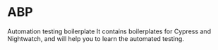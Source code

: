 # ABP
Automation testing boilerplate
It contains boilerplates for Cypress and Nightwatch, and will help you to learn the automated testing.
